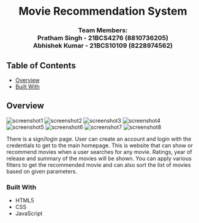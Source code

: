 <!-- Please update value in the {}  -->

<h1 align="center">Movie Recommendation System</h1>

<div align="center">
</div>

<div align="center">
  <h3>
    Team Members:<br>
    Pratham Singh - 21BCS4276 (8810736205)<br>
    Abhishek Kumar - 21BCS10109 (8228974562)
  </h3>
</div>

<!-- TABLE OF CONTENTS -->

## Table of Contents

- [Overview](#overview)
- [Built With](#built-with)

<!-- OVERVIEW -->

## Overview
![screenshot1](https://github.com/PrathamS1/Movie-House-Website/assets/91936136/fed0aecf-fe91-462d-aba1-e38c1023e9f6)
![screenshot2](https://github.com/PrathamS1/Movie-House-Website/assets/91936136/f838ba64-4a68-4434-9c46-a9c457fcd7e7)
![screenshot3](https://github.com/PrathamS1/Movie-House-Website/assets/91936136/0fd5d4c3-93ba-4ed7-acd8-657e2ed2f52d)
![screenshot4](https://github.com/PrathamS1/Movie-House-Website/assets/91936136/2bd23d49-fec0-4da8-b9b8-1b1e8595bb98)
![screenshot5](https://github.com/PrathamS1/Movie-House-Website/assets/91936136/b1af44ee-634a-4a90-b5c4-a2d29da8a13c)
![screenshot6](https://github.com/PrathamS1/Movie-House-Website/assets/91936136/e1bec057-3c8b-4ceb-89c6-e2ab449f2421)
![screenshot7](https://github.com/PrathamS1/Movie-House-Website/assets/91936136/b8d1358a-194e-448c-a362-646eb3c94f9f)
![screenshot8](https://github.com/PrathamS1/Movie-House-Website/assets/91936136/bc0b1d26-d550-4949-9256-1f43c8488728)


There is a sign/login page. User can create an account and login with the credentials to get to the main homepage.
This is website that can show or recommend movies when a user searches for any movie. Ratings, year of release and summary of the movies will be shown. You can apply various filters to get the recommended movie and can also sort the list of movies based on given parameters.

### Built With

- HTML5
- CSS
- JavaScript
